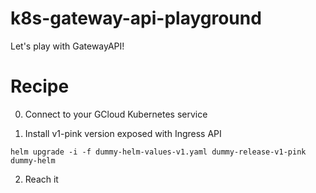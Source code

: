 # k8s-gateway-api-playground
Let's play with GatewayAPI!

# Recipe

0. Connect to your GCloud Kubernetes service

1. Install v1-pink version exposed with Ingress API
```
helm upgrade -i -f dummy-helm-values-v1.yaml dummy-release-v1-pink dummy-helm
```

2. Reach it